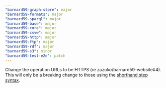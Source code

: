 ```yaml
---
"barnard59-graph-store": major
"barnard59-formats": major
"barnard59-sparql": major
"barnard59-base": major
"barnard59-core": major
"barnard59-csvw": major
"barnard59-http": major
"barnard59-ftp": major
"barnard59-rdf": major
"barnard59-s3": minor
"barnard59-test-e2e": patch
---
```


Change the operation URLs to be HTTPS (re zazuko/barnard59-website#4). 
This will only be a breaking change to those using the [shorthand step syntax](https://data-centric.zazuko.com/docs/workflows/explanations/simplified-syntax).
